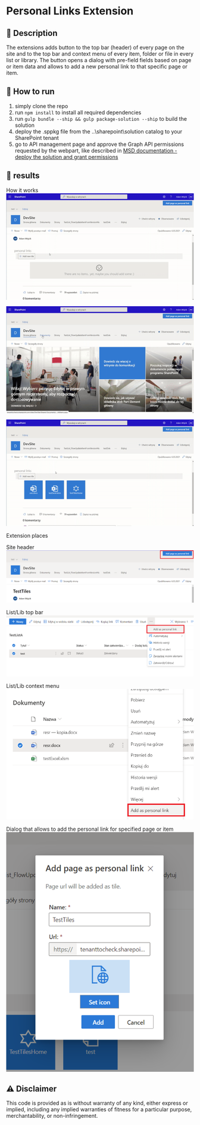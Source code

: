 # Personal Links Extension

## 📝 Description

The extensions adds button to the top bar (header) of every page on the site and to the top bar and context menu of every item, folder or file in every list or library. The button opens a dialog with pre-field fields based on page or item data and allows to add a new personal link to that specific page or item.

## 🚀 How to run

1. simply clone the repo
2. run `npm install` to install all required dependencies
3. run `gulp bundle --ship && gulp package-solution --ship` to build the solution
4. deploy the .sppkg file from the ..\sharepoint\solution catalog to your SharePoint tenant
5. go to API management page and approve the Graph API permissions requested by the webpart, like described in [MSD documentation - deploy the solution and grant permissions](https://docs.microsoft.com/en-us/sharepoint/dev/spfx/use-aad-tutorial#deploy-the-solution-and-grant-permissions)

## 📸 results

How it works
![](images/1.gif)

![](images/2.gif)

![](images/3.gif)


Extension places

Site header
![](images/ExtensionInSiteHeader.png)

List/Lib top bar
![](images/ExtensionInTopBar.png)

List/Lib context menu
![](images/ExtensionInContextMenu.png)

Dialog that allows to add the personal link for specified page or item
![](images/ExtensionDialog.png)

## ⚠ Disclaimer

This code is provided as is without warranty of any kind, either express or implied, including any implied warranties of fitness for a particular purpose, merchantability, or non-infringement.
